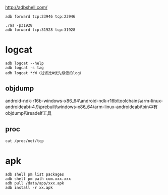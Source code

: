 http://adbshell.com/

```
adb forward tcp:23946 tcp:23946

./as -p31928
adb forward tcp:31928 tcp:31928
```

# logcat

```
adb logcat --help
adb logcat -s tag
adb logcat *:W（过滤比W优先级低的log）
```

## objdump

android-ndk-r16b-windows-x86_64\android-ndk-r16b\toolchains\arm-linux-androideabi-4.9\prebuilt\windows-x86_64\arm-linux-androideabi\bin中有objdump和readelf工具

## proc 

```
cat /proc/net/tcp
```

# apk

```
adb shell pm list packages
adb shell pm path com.xxx.xxx
adb pull /data/app/xxx.apk
adb install -r xx.apk
```
